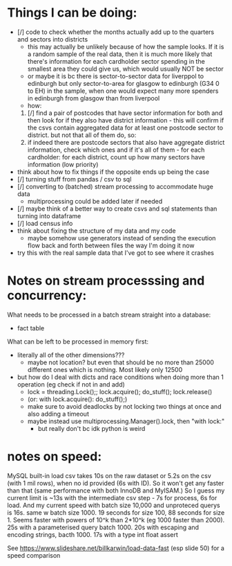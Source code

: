# Things I can be doing:
* [/] code to check whether the months actually add up to the quarters and sectors into districts
    * this may actually be unlikely because of how the sample looks. If it is a random sample of the real data, then it is much more likely that there's information for each cardholder sector spending in the smallest area they could give us, which would usually NOT be sector
    * or maybe it is bc there is sector-to-sector data for liverppol to edinburgh but only sector-to-area for glasgow to edinburgh (G34 0 to EH) in the sample, when one would expect many more spenders in edinburgh from glasgow than from liverpool
    * how: 
    1. [/] find a pair of postcodes that have sector information for both and then look for if they also have district information - this will confirm if the csvs contain aggregated data for at least one postcode sector to district. but not that all of them do, so:
    2. if indeed there are postcode sectors that also have aggregate district information, check which ones and if it's all of them - for each cardholder: for each district, count up how many sectors have information 
        (low priority)
* think about how to fix things if the opposite ends up being the case
* [/] turning stuff from pandas / csv to sql
* [/] converting to (batched) stream processing to accommodate huge data
    * multiprocessing could be added later if needed
* [/] maybe think of a better way to create csvs and sql statements than turning into dataframe
* [/] load census info
* think about fixing the structure of my data and my code
    * maybe somehow use generators instead of sending the execution flow back and forth between files the way I'm doing it now
* try this with the real sample data that I've got to see where it crashes


# Notes on stream processsing and concurrency:
What needs to be processed in a batch stream straight into a database:
* fact table

What can be left to be processed in memory first:
* literally all of the other dimensions???
    * maybe not location? but even that should be no more than 25000 different ones which is nothing. Most likely only 12500
* but how do I deal with dicts and race conditions when doing more than 1 operation (eg check if not in and add)
    * lock = threading.Lock();; lock.acquire(); do_stuff(); lock.release()
    * (or: with lock.acquire(): do_stuff();)
    * make sure to avoid deadlocks by not locking two things at once and also adding a timeout
    * maybe instead use multiprocessing.Manager().lock, then "with lock:"
        * but really don't bc idk python is weird

# notes on speed:
MySQL built-in load csv takes 10s on the raw dataset or 5.2s on the csv (with 1 mil rows), when no id provided (6s with ID). So it won't get any faster than that (same performance with both InnoDB and MyISAM.)
So I guess my current limit is ~13s with the intermediate csv step - 7s for process, 6s for load.
And my current speed with batch size 10,000 and unproteced querys is 16s. same w batch size 1000. 19 seconds for size 100, 88 seconds for size 1. Seems faster with powers of 10^k than 2*10^k (eg 1000 faster than 2000).
25s with a parameterised query batch 1000.
20s with escaping and encoding strings, bacth 1000.
17s with a type int float assert 

See https://www.slideshare.net/billkarwin/load-data-fast (esp slide 50) for a speed comparison 